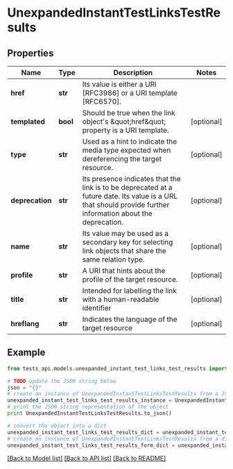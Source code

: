 # UnexpandedInstantTestLinksTestResults


## Properties
Name | Type | Description | Notes
------------ | ------------- | ------------- | -------------
**href** | **str** | Its value is either a URI [RFC3986] or a URI template [RFC6570]. | 
**templated** | **bool** | Should be true when the link object&#39;s \&quot;href\&quot; property is a URI template. | [optional] 
**type** | **str** | Used as a hint to indicate the media type expected when dereferencing the target resource. | [optional] 
**deprecation** | **str** | Its presence indicates that the link is to be deprecated at a future date. Its value is a URL that should provide further information about the deprecation. | [optional] 
**name** | **str** | Its value may be used as a secondary key for selecting link objects that share the same relation type. | [optional] 
**profile** | **str** | A URI that hints about the profile of the target resource. | [optional] 
**title** | **str** | Intended for labelling the link with a human-readable identifier | [optional] 
**hreflang** | **str** | Indicates the language of the target resource | [optional] 

## Example

```python
from tests_api.models.unexpanded_instant_test_links_test_results import UnexpandedInstantTestLinksTestResults

# TODO update the JSON string below
json = "{}"
# create an instance of UnexpandedInstantTestLinksTestResults from a JSON string
unexpanded_instant_test_links_test_results_instance = UnexpandedInstantTestLinksTestResults.from_json(json)
# print the JSON string representation of the object
print UnexpandedInstantTestLinksTestResults.to_json()

# convert the object into a dict
unexpanded_instant_test_links_test_results_dict = unexpanded_instant_test_links_test_results_instance.to_dict()
# create an instance of UnexpandedInstantTestLinksTestResults from a dict
unexpanded_instant_test_links_test_results_form_dict = unexpanded_instant_test_links_test_results.from_dict(unexpanded_instant_test_links_test_results_dict)
```
[[Back to Model list]](../README.md#documentation-for-models) [[Back to API list]](../README.md#documentation-for-api-endpoints) [[Back to README]](../README.md)


